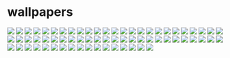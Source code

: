 # wallpapers

![](0002.jpg)
![](0003.jpg)
![](0004.jpg)
![](0005.jpg)
![](0006.jpg)
![](0007.jpg)
![](0008.jpg)
![](0009.jpg)
![](0010.jpg)
![](0011.jpg)
![](0012.jpg)
![](0013.jpg)
![](0014.jpg)
![](0015.jpg)
![](0016.jpg)
![](0017.jpg)
![](0018.jpg)
![](0019.jpg)
![](0020.jpg)
![](0021.jpg)
![](0022.jpg)
![](0023.jpg)
![](0024.jpg)
![](0025.jpg)
![](0026.jpg)
![](0027.jpg)
![](0028.jpg)
![](0029.jpg)
![](0030.jpg)
![](0031.jpg)
![](0032.jpg)
![](0033.jpg)
![](0034.jpg)
![](0035.jpg)
![](0036.jpg)
![](0037.jpg)
![](0038.jpg)
![](0039.jpg)
![](0040.jpg)
![](0041.jpg)
![](0042.jpg)
![](0043.jpg)
![](0044.jpg)
![](0045.jpg)
![](0046.jpg)
![](0047.jpg)
![](0048.jpg)
![](0049.jpg)
![](0050.jpg)
![](0051.jpg)
![](0052.jpg)
![](0053.jpg)
![](0054.jpg)
![](0055.jpg)
![](0056.jpg)
![](0057.jpg)
![](0058.jpg)
![](0059.jpg)
![](0060.jpg)
![](0061.jpg)
![](0062.jpg)
![](0063.jpg)
![](0064.jpg)
![](0065.jpg)
![](0066.jpg)
![](0067.jpg)
![](0068.jpg)
